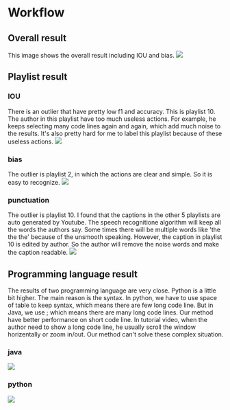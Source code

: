 # Workflow

## Overall result
This image shows the overall result including IOU and bias.
<img src="https://github.com/zzzzdh/Workflow/blob/master/image/all_result.png">

## Playlist result
### IOU
There is an outlier that have pretty low f1 and accuracy. This is playlist 10. The author in this playlist have too much useless actions. For example, he keeps selecting many code lines again and again, which add much noise to the results. It's also pretty hard for me to label this playlist because of these useless actions.
<img src="https://github.com/zzzzdh/Workflow/blob/master/image/playlist_results_IOU.png">

### bias
The outlier is playlist 2, in which the actions are clear and simple. So it is easy to recognize.
<img src="https://github.com/zzzzdh/Workflow/blob/master/image/playlist_results_bias.png">

### punctuation
The outlier is playlist 10. I found that the captions in the other 5 playlists are auto generated by Youtube. The speech recognitione algorithm will keep all the words the authors say. Some times there will be multiple words like 'the the the' because of the unsmooth speaking. However, the caption in playlist 10 is edited by author. So the author will remove the noise words and make the caption readable.
<img src="https://github.com/zzzzdh/Workflow/blob/master/image/playlist_results_punctuation.png">

## Programming language result
The results of two programming language are very close. Python is a little bit higher. The main reason is the syntax. In python, we have to use space of table to keep syntax, which means there are few long code line. But in Java, we use ; which means there are many long code lines. Our method have better performance on short code line. In tutorial video, when the author need to show a long code line, he usually scroll the window horizentally or zoom in/out. Our method can't solve these complex situation.

### java
<img src="https://github.com/zzzzdh/Workflow/blob/master/image/java_result.png">

### python
<img src="https://github.com/zzzzdh/Workflow/blob/master/image/python_result.png">

